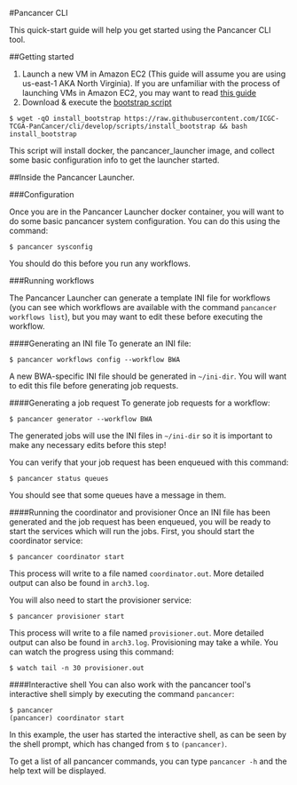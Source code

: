 #Pancancer CLI

This quick-start guide will help you get started using the Pancancer CLI tool.

##Getting started

1. Launch a new VM in Amazon EC2 (This guide will assume you are using us-east-1 AKA North Virginia). If you are unfamiliar with the process of launching VMs in Amazon EC2, you may want to read [this guide](http://docs.aws.amazon.com/AWSEC2/latest/UserGuide/LaunchingAndUsingInstances.html)
2. Download & execute the [bootstrap script](scripts/install_bootstrap)
```
$ wget -qO install_bootstrap https://raw.githubusercontent.com/ICGC-TCGA-PanCancer/cli/develop/scripts/install_bootstrap && bash install_bootstrap
```
This script will install docker, the pancancer_launcher image, and collect some basic configuration info to get the launcher started.

##Inside the Pancancer Launcher.

###Configuration

Once you are in the Pancancer Launcher docker container, you will want to do some basic pancancer system configuration. You can do this using the command:
```
$ pancancer sysconfig
```
You should do this before you run any workflows.


###Running workflows

The Pancancer Launcher can generate a template INI file for workflows (you can see which workflows are available with the command `pancancer workflows list`), but you may want to edit these before executing the workflow.

####Generating an INI file
To generate an INI file:
```
$ pancancer workflows config --workflow BWA
```

A new BWA-specific INI file should be generated in `~/ini-dir`. You will want to edit this file before generating job requests.

####Generating a job request
To generate job requests for a workflow:
```
$ pancancer generator --workflow BWA
```
The generated jobs will use the INI files in `~/ini-dir` so it is important to make any necessary edits before this step!

You can verify that your job request has been enqueued with this command:
```
$ pancancer status queues
```
You should see that some queues have a message in them.

####Running the coordinator and provisioner
Once an INI file has been generated and the job request has been enqueued, you will be ready to start the services which will run the jobs. First, you should start the coordinator service:

```
$ pancancer coordinator start
```
This process will write to a file named `coordinator.out`. More detailed output can also be found in `arch3.log`.

You will also need to start the provisioner service:
```
$ pancancer provisioner start
```
This process will write to a file named `provisioner.out`. More detailed output can also be found in `arch3.log`. Provisioning may take a while. You can watch the progress using this command:
```
$ watch tail -n 30 provisioner.out
```

####Interactive shell
You can also work with the pancancer tool's interactive shell simply by executing the command `pancancer`:
```
$ pancancer
(pancancer) coordinator start
```
In this example, the user has started the interactive shell, as can be seen by the shell prompt, which has changed from `$` to `(pancancer)`.

To get a list of all pancancer commands, you can type `pancancer -h` and the help text will be displayed.
